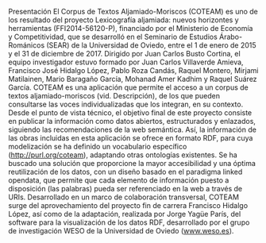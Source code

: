 Presentación
El Corpus de Textos Aljamiado-Moriscos (COTEAM) es uno de los resultado del proyecto Lexicografía aljamiada: nuevos horizontes y herramientas (FFI2014-56120-P), financiado por el Ministerio de Economía y Competitividad, que se desarrolló en el Seminario de Estudios Árabo-Románicos (SEAR) de la Universidad de Oviedo, entre el 1 de enero de 2015 y el 31 de diciembre de 2017. Dirigido por Juan Carlos Busto Cortina, el equipo investigador estuvo formado por Juan Carlos Villaverde Amieva, Francisco José Hidalgo López, Pablo Roza Candás, Raquel Montero, Mirjami Matilainen, Mario Baragaño García, Mohanad Amer Kadhim y Raquel Suárez García.
COTEAM es una aplicación que permite el acceso a un corpus de textos aljamiado-moriscos (vid. Descripción), de los que pueden consultarse las voces individualizadas que los integran, en su contexto.
Desde el punto de vista técnico, el objetivo final de este proyecto consiste en publicar la información como datos abiertos, estructurados y enlazados, siguiendo las recomendaciones de la web semántica. Así, la información de las obras incluidas en esta aplicación se ofrece en formato RDF, para cuya modelización se ha definido un vocabulario específico (http://purl.org/coteam), adaptando otras ontologías existentes.
Se ha buscado una solución que proporcione la mayor accesibilidad y una óptima reutilización de los datos, con un diseño basado en el paradigma linked opendata, que permite que cada elemento de información puesto a disposición (las palabras) pueda ser referenciado en la web a través de URIs.
Desarrollado en un marco de colaboración transversal, COTEAM surge del aprovechamiento del proyecto fin de carrera Francisco Hidalgo López, así como de la adaptación, realizada por Jorge Yagüe París, del software para la visualización de los datos RDF, desarrollado por el grupo de investigación WESO de la Universidad de Oviedo (www.weso.es).



